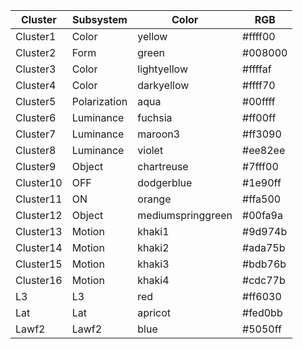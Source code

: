 | Cluster | Subsystem | Color | RGB |
|---|---|---|---|
|Cluster1|Color|yellow|#ffff00|
|Cluster2|Form|green|#008000|
|Cluster3|Color|lightyellow|#ffffaf|
|Cluster4|Color|darkyellow|#ffff70|
|Cluster5|Polarization|aqua|#00ffff|
|Cluster6|Luminance|fuchsia|#ff00ff|
|Cluster7|Luminance|maroon3|#ff3090|
|Cluster8|Luminance|violet|#ee82ee|
|Cluster9|Object|chartreuse|#7fff00|
|Cluster10|OFF|dodgerblue|#1e90ff|
|Cluster11|ON|orange|#ffa500|
|Cluster12|Object|mediumspringgreen|#00fa9a|
|Cluster13|Motion|khaki1|#9d974b|
|Cluster14|Motion|khaki2|#ada75b|
|Cluster15|Motion|khaki3|#bdb76b|
|Cluster16|Motion|khaki4|#cdc77b|
|L3|L3|red|#ff6030|
|Lat|Lat|apricot|#fed0bb|
|Lawf2|Lawf2|blue|#5050ff|
